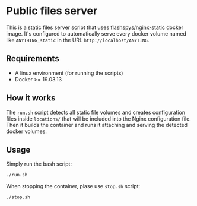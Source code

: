 # Public files server

This is a static files server script that uses [flashspys/nginx-static](https://hub.docker.com/r/flashspys/nginx-static) docker image. It's configured to automatically serve every docker volume named like `ANYTHING_static` in the URL `http://localhost/ANYTING`.

## Requirements

* A linux environment (for running the scripts)
* Docker >= 19.03.13

## How it works

The `run.sh` script detects all static file volumes and creates configuration files inside `locations/` that will be included into the Nginx configuration file. Then it builds the container and runs it attaching and serving the detected docker volumes.

## Usage

Simply run the bash script:

```sh
./run.sh
```

When stopping the container, plase use `stop.sh` script:

```sh
./stop.sh
```